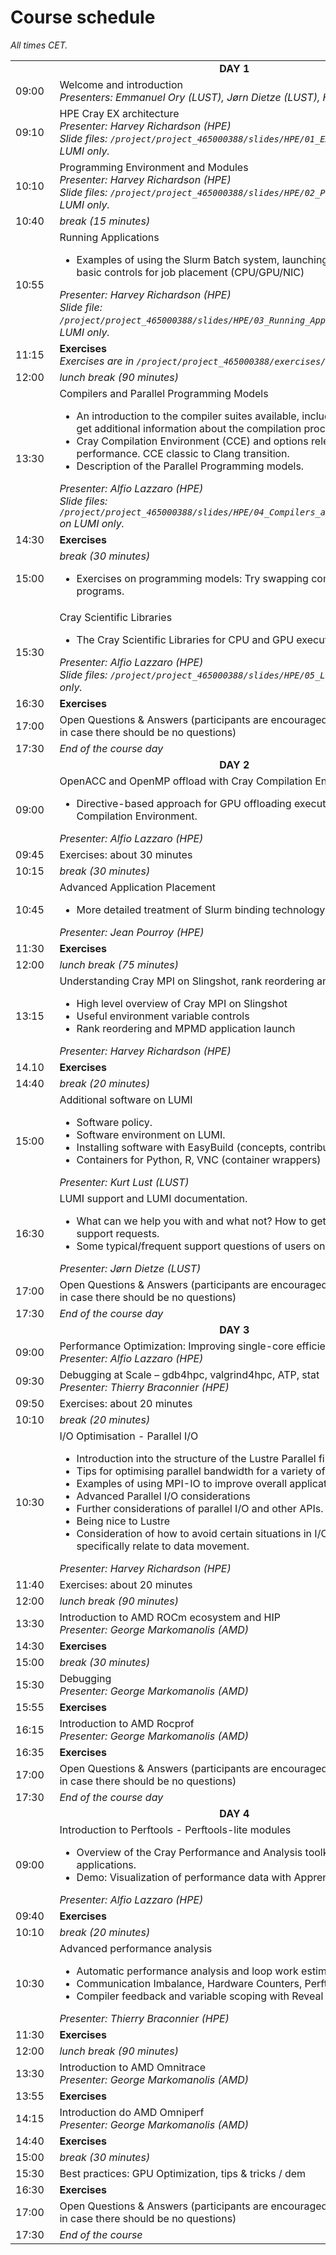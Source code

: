 # Course schedule

<em>All times CET.</em>

<table style="text-align: left;">
<tbody>
<tr>
    <td colspan="2" align="center">
        <b>DAY 1</b>
    </td>
</tr>
<tr>
    <td>09:00&nbsp;&nbsp;</td>
    <td>Welcome and introduction<br>
    <em>Presenters: Emmanuel Ory (LUST), Jørn Dietze (LUST), Harvey Richardson (HPE)(</em>
    <!--
    <br><em>Recording: <code>/project/project_465000388/recordings/00_Introduction.mp4</code> on LUMI only.</em>
    -->
    </td>
</tr>
<tr>
    <td>09:10</td>
    <td>HPE Cray EX architecture<br/>
    <em>Presenter: Harvey Richardson (HPE)</em><br>
    <em>Slide files: <code>/project/project_465000388/slides/HPE/01_EX_Architecture.pdf</code> on LUMI only.</em>
    <!--
    <br><em>Recording: <code>/project/project_465000388/recordings/01_Cray_EX_Architecture.mp4</code> on LUMI only.</em>
    -->
    </td>
</tr>
<tr>
    <td>10:10</td>
    <td>Programming Environment and Modules<br/>
    <em>Presenter: Harvey Richardson (HPE)</em><br>
    <em>Slide files: <code>/project/project_465000388/slides/HPE/02_PE_and_Modules.pdf</code> on LUMI only.</em>
    <!--
    <br><em>Recording: <code>/project/project_465000388/recordings/02_Programming_Environment_and_Modules.mp4</code> on LUMI only.</em>
    -->
    </td>
</tr>
<tr>
    <td>10:40</td>
    <td><em>break (15 minutes)</em>
    </td>
</tr>
<tr>
    <td>10:55</td>
    <td>Running Applications
    <ul>
        <li>Examples of using the Slurm Batch system, launching jobs on the front end and basic controls for job placement (CPU/GPU/NIC)</li> 
    </ul>
    <em>Presenter: Harvey Richardson (HPE)</em><br>
    <em>Slide file: <code>/project/project_465000388/slides/HPE/03_Running_Applications_Slurm.pdf</code> on LUMI only.</em>
    <!--
    <br>
    <em>Recording: <code>/project/project_465000388/recordings/03_Running_Applications.mp4</code> on LUMI only.</em>
    -->
    </td>
</tr>
<tr>
    <td>11:15</td>
    <td><b>Exercises</b><br/>
    <em> Exercises are in <code>/project/project_465000388/exercises/HPE</code> on LUMI only.
    </td>
</tr>
<tr>
    <td>12:00</td>
    <td><em>lunch break (90 minutes)</em>
    </td>
</tr>
<tr>
    <td>13:30</td>
    <td>Compilers and Parallel Programming Models 
    <ul>
        <li>An introduction to the compiler suites available, including examples of how to get additional information about the compilation process.</li>
        <li>Cray Compilation Environment (CCE) and options relevant to porting and performance. CCE classic to Clang transition.</li>
        <li>Description of the Parallel Programming models.</li>
    </ul>
    <em>Presenter: Alfio Lazzaro (HPE)</em><br>
    <em>Slide files: <code>/project/project_465000388/slides/HPE/04_Compilers_and_Programming_Models.pdf</code> on LUMI only.</em>
    <!--
    <br>
    <em>Recording: <code>/project/project_465000388/recordings/04_Compilers_and_Programming_Models.mp4</code> on LUMI only.</em>
    -->
    </td>
</tr>
<tr>
    <td>14:30</td>
    <td><b>Exercises</b>
    </td>
</tr>
<tr>
    <td>15:00</td>
    <td><em>break (30 minutes)</em>
    <ul>
        <li>Exercises on programming models: Try swapping compilers and some GPU programs.</li>
    </ul>
    </td>
</tr>
<tr>
    <td>15:30</td>
    <td>Cray Scientific Libraries 
    <ul>
        <li>The Cray Scientific Libraries for CPU and GPU execution.</li>
    </ul>
    <em>Presenter: Alfio Lazzaro (HPE)</em><br>
    <em>Slide files: <code>/project/project_465000388/slides/HPE/05_Libraries.pdf</code> on LUMI only.</em>
    <!--
    <br><em>Recording: <code>/project/project_465000388/recordings/05_Libraries.mp4</code> on LUMI only.</em>
    -->
    </td>
</tr>
<tr>
    <td>16:30</td>
    <td><b>Exercises</b>
    </td>
</tr>
<tr>
    <td>17:00</td>
    <td>Open Questions & Answers (participants are encouraged to continue with exercises in case there should be no questions)
    </td>
</tr>
<tr>
    <td>17:30</td>
    <td><em>End of the course day</em>
    </td>
</tr>
<tr>
    <td colspan="2" align="center">
        <b>DAY 2</b>
    </td>
</tr>
<tr>
    <td>09:00</td>
    <td>OpenACC and OpenMP offload with Cray Compilation Environment
    <ul>
        <li>Directive-based approach for GPU offloading execution with the Cray Compilation Environment.</li>
    </ul>
    <em>Presenter: Alfio Lazzaro (HPE)</em><br>
    </td>
</tr>
<tr>
    <td>09:45</td> 
    <td>Exercises: about 30 minutes</td>
</tr>
<tr>
    <td>10:15</td>
    <td><em>break (30 minutes)</em></td>
</tr>
<tr>
    <td>10:45</td>
    <td>Advanced Application Placement
    <ul>
        <li>More detailed treatment of Slurm binding technology and OpenMP controls.</li>
    </ul>
    <em>Presenter: Jean Pourroy (HPE)</em><br>
    </td>
</tr>
<tr>
    <td>11:30</td>
    <td><b>Exercises</b>
    </td>
</tr>
<tr>
    <td>12:00</td>
    <td><em>lunch break (75 minutes)</em>
    </td>
</tr>
<tr>
    <td>13:15</td>
    <td>Understanding Cray MPI on Slingshot, rank reordering and MPMD launch
    <ul>
        <li>High level overview of Cray MPI on Slingshot</li>
        <li>Useful environment variable controls</li>
        <li>Rank reordering and MPMD application launch</li>
    </ul>
     <em>Presenter: Harvey Richardson (HPE)</em><br>
   </td>
</tr>
<tr>
    <td>14.10</td>
    <td><b>Exercises</b>
    </td>
</tr>
<tr>
    <td>14:40</td>
    <td><em>break (20 minutes)</em>
    </td>
</tr>
<tr>
    <td>15:00</td>
    <td>Additional software on LUMI
    <ul>
        <li>Software policy.</li>
        <li>Software environment on LUMI.</li>
        <li>Installing software with EasyBuild (concepts, contributed recipes)</li>
        <li>Containers for Python, R, VNC (container wrappers)</li>
    </ul>
     <em>Presenter: Kurt Lust (LUST)</em><br>
    </td>
</tr>
<tr>
    <td>16:30</td>
    <td>LUMI support and LUMI documentation.
    <ul>
        <li>What can we help you with and what not? How to get help, how to write good support requests.</li>
        <li>Some typical/frequent support questions of users on LUMI?</li>
    </ul>
      <em>Presenter: Jørn Dietze (LUST)</em><br>
   </td>
</tr>
<tr>
    <td>17:00</td>
    <td>Open Questions & Answers (participants are encouraged to continue with exercises in case there should be no questions)
    </td>
</tr>
<tr>
    <td>17:30</td>
    <td><em>End of the course day</em>
    </td>
</tr>
<tr>
    <td colspan="2" align="center">
        <b>DAY 3</b>
    </td>
</tr>
<tr>
    <td>09:00</td>
    <td>Performance Optimization: Improving single-core efficiency<br/>
     <em>Presenter: Alfio Lazzaro (HPE)</em><br>
   </td>
</tr>
<tr>
    <td>09:30</td>
    <td>Debugging at Scale – gdb4hpc, valgrind4hpc, ATP, stat<br/>
    <em>Presenter: Thierry Braconnier (HPE)</em><br>
    </td>
</tr>
<tr>
    <td>09:50</td>
    <td>Exercises: about 20 minutes</td>
</tr>
<tr>
    <td>10:10</td>
    <td><em>break (20 minutes)</em>
    </td>
</tr>
<tr>
    <td>10:30</td>
    <td>I/O Optimisation - Parallel I/O
    <ul>
        <li>Introduction into the structure of the Lustre Parallel file system. </li>
        <li>Tips for optimising parallel bandwidth for a variety of parallel I/O schemes. </li>
        <li>Examples of using MPI-IO to improve overall application performance.</li>
        <li>Advanced Parallel I/O considerations</li>
        <li>Further considerations of parallel I/O and other APIs.</li>
        <li>Being nice to Lustre</li>
        <li>Consideration of how to avoid certain situations in I/O usage that don’t specifically relate to data movement.</li>
    </ul>
     <em>Presenter: Harvey Richardson (HPE)</em><br>
    </td>
</tr>
<tr>
    <td>11:40</td>
    <td>Exercises: about 20 minutes
    </td>
</tr>
<tr>
    <td>12:00</td>
    <td><em>lunch break (90 minutes)</em>
    </td>
</tr>
<tr>
    <td>13:30</td>
    <td>Introduction to AMD ROCm ecosystem and HIP<br/>
    <em>Presenter: George Markomanolis (AMD)</em><br/>
    <!--
    <em><a href="files/LUMIG_training_AMD_ecosystem_11_01_2023.pdf">Slides</a> and 
    <a href="https://hackmd.io/@gmarkoma/HyAx9y2ci">additional notes and exercises</a></em><br>
    <em>Recording: <code>/project/project_465000388/recordings/03_Introduction_to_the_AMD_ROCmTM_ecosystem.mp4</code> on LUMI only.</em>
    -->
    </td>
</tr>
<tr>
    <td>14:30</td>
    <td><b>Exercises</b>
    </td>
</tr>
<tr>
    <td>15:00</td>
    <td><em>break (30 minutes)</em>
    </td>
<tr>
    <td>15:30</td>
    <td>Debugging<br/>
    <em>Presenter: George Markomanolis (AMD)</em>
    </td>
</tr>
<tr>
    <td>15:55</td>
    <td><b>Exercises</b>
    </td>
</tr>
<tr>
    <td>16:15</td>
    <td>Introduction to AMD Rocprof<br/>
    <em>Presenter: George Markomanolis (AMD)</em><br>
    </td>
</tr>
<tr>
    <td>16:35</td>
    <td><b>Exercises</b>
    </td>
</tr>
<tr>
    <td>17:00</td>
    <td>Open Questions & Answers (participants are encouraged to continue with exercises in case there should be no questions)
    </td>
</tr>
<tr>
    <td>17:30</td>
    <td><em>End of the course day</em>
    </td>
</tr>
<tr>
    <td colspan="2" align="center">
        <b>DAY 4</b>
    </td>
</tr>
<tr>
    <td>09:00</td>
    <td>Introduction to Perftools - Perftools-lite modules
    <ul>
        <li>Overview of the Cray Performance and Analysis toolkit for profiling applications.</li>
        <li>Demo: Visualization of performance data with Apprentice2</kli>
    </ul>
    <em>Presenter: Alfio Lazzaro (HPE)</em><br>
    </td>
</tr>
<tr>
    <td>09:40</td>
    <td><b>Exercises</b>
    </td>
</tr>
<tr>
    <td>10:10</td>
    <td><em>break (20 minutes)</em>
    </td>
</tr>
<tr>
    <td>10:30</td>
    <td>Advanced performance analysis
    <ul>
        <li>Automatic performance analysis and loop work estimated with perftools</li>
        <li>Communication Imbalance, Hardware Counters, Perftools API, OpenMP</li>
        <li>Compiler feedback and variable scoping with Reveal</li>
    </ul>
    <em>Presenter: Thierry Braconnier (HPE)</em><br>
    </td>
</tr>
<tr>
    <td>11:30</td>
    <td><b>Exercises</b>
    </td>
</tr>
<tr>
    <td>12:00</td>
    <td><em>lunch break (90 minutes)</em>
    </td>
</tr>
<tr>
    <td>13:30</td>
    <td>Introduction to AMD Omnitrace<br/>
    <em>Presenter: George Markomanolis (AMD)</em><br/>
    <!--
    <em><a href="files/LUMIG_training_AMD_ecosystem_11_01_2023.pdf">Slides</a> and 
    <a href="https://hackmd.io/@gmarkoma/HyAx9y2ci">additional notes and exercises</a></em><br>
    <em>Recording: <code>/project/project_465000388/recordings/03_Introduction_to_the_AMD_ROCmTM_ecosystem.mp4</code> on LUMI only.</em>
    -->
    </td>
    </td>
</tr>
<tr>
    <td>13:55</td>
    <td><b>Exercises</b>
    </td>
</tr>
<tr>
    <td>14:15</td>
    <td>Introduction do AMD Omniperf<br/>
    <em>Presenter: George Markomanolis (AMD)</em><br/>
    <!--
    <em><a href="files/LUMIG_training_AMD_ecosystem_11_01_2023.pdf">Slides</a> and 
    <a href="https://hackmd.io/@gmarkoma/HyAx9y2ci">additional notes and exercises</a></em><br>
    <em>Recording: <code>/project/project_465000388/recordings/03_Introduction_to_the_AMD_ROCmTM_ecosystem.mp4</code> on LUMI only.</em>
    -->
    </td>
</tr>
<tr>
    <td>14:40</td>
    <td><b>Exercises</b>
    </td>
</tr>
<tr>
    <td>15:00</td>
    <td><em>break (30 minutes)</em>
    </td>
</tr>
<tr>
    <td>15:30</td>
    <td>Best practices: GPU Optimization, tips & tricks / dem<br/>
    <!-- <em>Presenter: George Markomanolis (AMD)</em><br/> -->
    <!--
    <em><a href="files/LUMIG_training_AMD_ecosystem_11_01_2023.pdf">Slides</a> and 
    <a href="https://hackmd.io/@gmarkoma/HyAx9y2ci">additional notes and exercises</a></em><br>
    <em>Recording: <code>/project/project_465000388/recordings/03_Introduction_to_the_AMD_ROCmTM_ecosystem.mp4</code> on LUMI only.</em>
    -->
    </td>
</tr>
<tr>
    <td>16:30</td>
    <td><b>Exercises</b>
    </td>
</tr>
<tr>
    <td>17:00</td>
    <td>Open Questions & Answers (participants are encouraged to continue with exercises in case there should be no questions)
    </td>
</tr>
<tr>
    <td>17:30</td>
    <td><em>End of the course</em>
    </td>
</tr>
</tbody>
</table>

